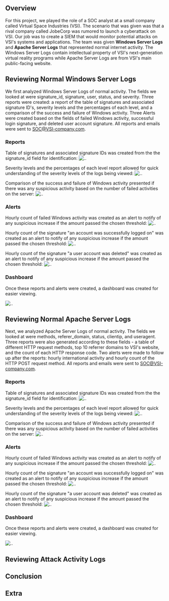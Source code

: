 ## Overview
For this project, we played the role of a SOC analyst at a small company called Virtual Space Industries (VSI). The scenario that was given was that a rival company called JobeCorp was rumored to launch a cyberattack on VSI. Our job was to create a SIEM that would monitor potential attacks on VSI's systems and applications. The team was given **Windows Server Logs** and **Apache Server Logs** that represented normal internet activity. The Windows Server Logs contain intellectual property of VSI's next-generation virtual reality programs while Apache Server Logs are from VSI's main public-facing website. 

## Reviewing Normal Windows Server Logs

We first analyzed Windows Server Logs of normal activity. The fields we looked at were signature_id, signature, user, status, and severity. Three reports were created: a report of the table of signatures and associated signature ID's, severity levels and the percentages of each level, and a comparison of the success and failure of Windows activity. Three Alerts were created based on the fields of failed Windows activity, successful login signature, and deleted user account signature. All reports and emails were sent to SOC@VSI-company.com. 

### Reports

Table of signatures and associated signature IDs was created from the the signature_id field for identification: 
![..](Images/blah)

Severity levels and the percentages of each level report allowed for quick understanding of the severity levels of the logs being viewed:
![..](Images/blah)

Comparison of the success and failure of Windows activity presented if there was any suspicious activity based on the number of failed activities on the server: 
![..](Images/blah)

### Alerts

Hourly count of failed Windows activity was created as an alert to notify of any suspicious increase if the amount passed the chosen threshold: 
![..](Images/blah)

Hourly count of the signature "an account was successfully logged on" was created as an alert to notify of any suspicious increase if the amount passed the chosen threshold:
![..](Images/blah)

Hourly count of the signature "a user account was deleted" was created as an alert to notify of any suspicious increase if the amount passed the chosen threshold: 
![..](Images/blah)

### Dashboard

Once these reports and alerts were created, a dashboard was created for easier viewing. 

![..](Images/blah)



## Reviewing Normal Apache Server Logs
Next, we analyzed Apache Server Logs of normal activity. The fields we looked at were methods, referer_domain, status, clientip, and useragent. Three reports were also generated according to these fields - a table of different HTTP request methods, top 10 referrer domains to VSI's website, and the count of each HTTP response code. Two alerts were made to follow up after the reports: hourly international activity and hourly count of the HTTP POST request method. All reports and emails were sent to SOC@VSI-company.com. 

### Reports

Table of signatures and associated signature IDs was created from the the signature_id field for identification: 
![..](Images/blah)

Severity levels and the percentages of each level report allowed for quick understanding of the severity levels of the logs being viewed:
![..](Images/blah)

Comparison of the success and failure of Windows activity presented if there was any suspicious activity based on the number of failed activities on the server: 
![..](Images/blah)

### Alerts

Hourly count of failed Windows activity was created as an alert to notify of any suspicious increase if the amount passed the chosen threshold: 
![..](Images/blah)

Hourly count of the signature "an account was successfully logged on" was created as an alert to notify of any suspicious increase if the amount passed the chosen threshold:
![..](Images/blah)

Hourly count of the signature "a user account was deleted" was created as an alert to notify of any suspicious increase if the amount passed the chosen threshold: 
![..](Images/blah)

### Dashboard

Once these reports and alerts were created, a dashboard was created for easier viewing. 

![..](Images/blah)

## Reviewing Attack Activity Logs



## Conclusion



## Extra
